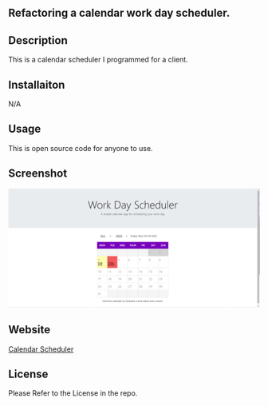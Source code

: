 ## Refactoring a calendar work day scheduler.
## Description
This is a calendar scheduler I programmed for a client.
## Installaiton
N/A
## Usage
This is open source code for anyone to use.
## Screenshot
![An image of the Calendar Scheduler.](./screenshot-one.png)
## Website
<a href ="https://avablakedesign.github.io/avablake-calendar-work-day-scheduler/">Calendar Scheduler</a>
## License
Please Refer to the License in the repo.